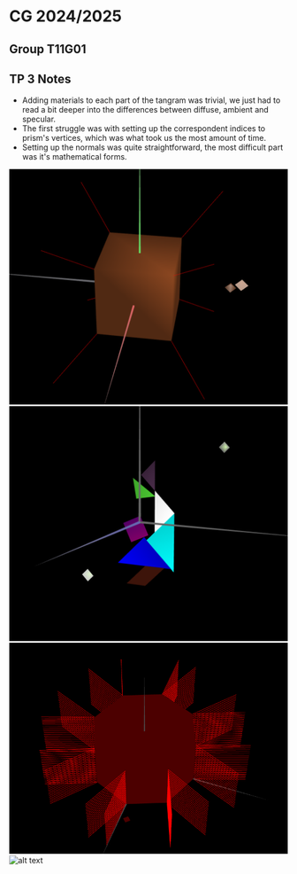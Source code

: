 # CG 2024/2025

## Group T11G01

## TP 3 Notes

- Adding materials to each part of the tangram was trivial, we just had to read a bit deeper into the differences between diffuse, ambient and specular.
- The first struggle was with setting up the correspondent indices to prism's vertices, which was what took us the most amount of time.
- Setting up the normals was quite straightforward, the most difficult part was it's mathematical forms.

![alt text](screenshots/cg-t11g01-tp3-1.png)
![alt text](screenshots/cg-t11g01-tp3-2.png)
![alt text](screenshots/cg-t11g01-tp3-3.png)
![alt text](screenshots/cg-t11g01-tp3-4.png)
